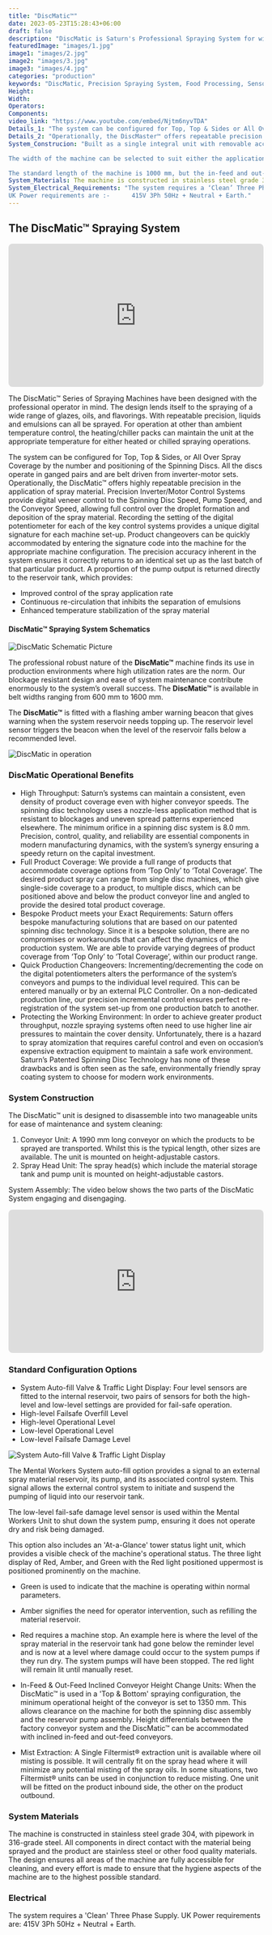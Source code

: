 ```yaml
---
title: "DiscMatic™"
date: 2023-05-23T15:28:43+06:00
draft: false
description: "DiscMatic is Saturn's Professional Spraying System for wide band conveyor production systems"
featuredImage: "images/1.jpg"
image1: "images/2.jpg"
image2: "images/3.jpg"
image3: "images/4.jpg"
categories: "production"
keywords: "DiscMatic, Precision Spraying System, Food Processing, Sensor trigger"
Height: 
Width: 
Operators:
Components:
video_link: "https://www.youtube.com/embed/Njtm6nyvTDA"
Details_1: "The system can be configured for Top, Top & Sides or All Over Spray Coverage by the number and positioning of the Spinning Discs. All the discs operate in ganged pairs and are belt driven from inverter-motor sets. Operationally, the DiscMatic™ offers highly repeatable precision in the application of spray material. Precision Inverter/Motor Control Systems provide digital verneer control to the Spinning Disc Speed, Pump Speed and the Conveyor Speed allowing full control over the droplet formation and deposition of the spray material. Recording the setting of the digital potentiometer for each of the key control systems provides a unique digital signature for each machine set-up. Product changeovers can be quickly accommodated by entering the signature code into the machine for the appropriate machine configuration. The precision accuracy inherent in the system ensures it correctly returns to an identical set up as the last batch of that particular product. A proportion of the pump output is returned directly to the reservoir tank, which provides:"
Details_2: "Operationally, the DiscMaster™ offers repeatable precision in the application of spray material, previously unavailable at this investment level. Precision Inverter/Motor Control Systems provide digital control to the Spinning Disc Speed, Pump Speed and the Conveyor Speed, allowing full control over the droplet formation and deposition of the spray material. Recording the setting of the digital potentiometer for each of the key control systems provides a unique digital signature for each machine set-up. Product changeovers can be quickly accommodated by entering the signature code into the machine for the appropriate machine configuration. The precision accuracy inherent in the system ensures it correctly returns to an identical set-up as the last batch of that particular product. A proportion of the pump output is returned directly to the reservoir tank, which provides"
System_Construcion: "Built as a single integral unit with removable access panels and stainless steel pipe work, the DiscMaster™ is designed for ease of cleaning and maintenance. When configured for both top and bottom spraying there will be a minimum working height for the conveyor belt. The Standard Disc Motor supplied is an IP66 Stainless Steel which provides a high level of water protection with an excellent cosmetic finish. It allows for easy cleaning as well as ease of maintenance

The width of the machine can be selected to suit either the application or the existing conveyor belt width. The machine series can accommodate line widths up to 700 mm. The maximum number of spray heads on the top is four with two spray heads fitted underneath.

The standard length of the machine is 1000 mm, but the in-feed and out-feed can be extended as required to meet system installation requirements {see 'Extended Conveyor' section below}. Conveyor belts can be either stainless steel wire enrobing for loose product or chain drive for trays. The maximum belt width available with the DiscMaster™ series is 700 mm."
System_Materials: The machine is constructed in stainless steel grade 304, with pipework in 316-grade steel. All components in direct contact with the material being sprayed and the product are stainless steel or other food quality materials. The design ensures all areas of the machine are fully accessible for cleaning and every effort is made to ensure that the hygiene aspects of the machine are to the highest possible standard.
System_Electrical_Requirements: "The system requires a ‘Clean’ Three Phase Supply.
UK Power requirements are :-      415V 3Ph 50Hz + Neutral + Earth."
---
```

## The DiscMatic™ Spraying System

<div style="position: relative; padding-bottom: 56.25%; height: 0;">
  <iframe src="https://www.youtube.com/embed/3u0Ng7Ix31o" style="position: absolute; top: 0; left: 0; width: 100%; height: 100%; border: 0; border-radius: 8px;" allowfullscreen="" frameborder="0"></iframe>
</div>

The DiscMatic™ Series of Spraying Machines have been designed with the professional operator in mind. The design lends itself to the spraying of a wide range of glazes, oils, and flavorings. With repeatable precision, liquids and emulsions can all be sprayed. For operation at other than ambient temperature control, the heating/chiller packs can maintain the unit at the appropriate temperature for either heated or chilled spraying operations.

The system can be configured for Top, Top & Sides, or All Over Spray Coverage by the number and positioning of the Spinning Discs. All the discs operate in ganged pairs and are belt driven from inverter-motor sets. Operationally, the DiscMatic™ offers highly repeatable precision in the application of spray material. Precision Inverter/Motor Control Systems provide digital veneer control to the Spinning Disc Speed, Pump Speed, and the Conveyor Speed, allowing full control over the droplet formation and deposition of the spray material. Recording the setting of the digital potentiometer for each of the key control systems provides a unique digital signature for each machine set-up. Product changeovers can be quickly accommodated by entering the signature code into the machine for the appropriate machine configuration. The precision accuracy inherent in the system ensures it correctly returns to an identical set up as the last batch of that particular product. A proportion of the pump output is returned directly to the reservoir tank, which provides:

- Improved control of the spray application rate
- Continuous re-circulation that inhibits the separation of emulsions
- Enhanced temperature stabilization of the spray material

#### DiscMatic™ Spraying System Schematics

![DiscMatic Schematic Picture](images/5.jpg)

The professional robust nature of the <b>DiscMatic™</b> machine finds its use in production environments where high utilization rates are the norm. Our blockage resistant design and ease of system maintenance contribute enormously to the system’s overall success. The <b>DiscMatic™</b> is available in belt widths ranging from 600 mm to 1600 mm.

The <b>DiscMatic™</b> is fitted with a flashing amber warning beacon that gives warning when the system reservoir needs topping up. The reservoir level sensor triggers the beacon when the level of the reservoir falls below a recommended level.

![DiscMatic in operation](images/6.jpg)

### DiscMatic Operational Benefits

- High Throughput: Saturn’s systems can maintain a consistent, even density of product coverage even with higher conveyor speeds. The spinning disc technology uses a nozzle-less application method that is resistant to blockages and uneven spread patterns experienced elsewhere. The minimum orifice in a spinning disc system is 8.0 mm. Precision, control, quality, and reliability are essential components in modern manufacturing dynamics, with the system’s synergy ensuring a speedy return on the capital investment.
- Full Product Coverage: We provide a full range of products that accommodate coverage options from ‘Top Only’ to ‘Total Coverage’. The desired product spray can range from single disc machines, which give single-side coverage to a product, to multiple discs, which can be positioned above and below the product conveyor line and angled to provide the desired total product coverage.
- Bespoke Product meets your Exact Requirements: Saturn offers bespoke manufacturing solutions that are based on our patented spinning disc technology. Since it is a bespoke solution, there are no compromises or workarounds that can affect the dynamics of the production system. We are able to provide varying degrees of product coverage from ‘Top Only’ to ‘Total Coverage’, within our product range.
- Quick Production Changeovers: Incrementing/decrementing the code on the digital potentiometers alters the performance of the system’s conveyors and pumps to the individual level required. This can be entered manually or by an external PLC Controller. On a non-dedicated production line, our precision incremental control ensures perfect re-registration of the system set-up from one production batch to another.
- Protecting the Working Environment: In order to achieve greater product throughput, nozzle spraying systems often need to use higher line air pressures to maintain the cover density. Unfortunately, there is a hazard to spray atomization that requires careful control and even on occasion’s expensive extraction equipment to maintain a safe work environment. Saturn’s Patented Spinning Disc Technology has none of these drawbacks and is often seen as the safe, environmentally friendly spray coating system to choose for modern work environments.

### System Construction

The DiscMatic™ unit is designed to disassemble into two manageable units for ease of maintenance and system cleaning:

1. Conveyor Unit: A 1990 mm long conveyor on which the products to be sprayed are transported. Whilst this is the typical length, other sizes are available. The unit is mounted on height-adjustable castors.
2. Spray Head Unit: The spray head(s) which include the material storage tank and pump unit is mounted on height-adjustable castors.

System Assembly: The video below shows the two parts of the DiscMatic System engaging and disengaging.

<div style="position: relative; padding-bottom: 56.25%; height: 0;">
  <iframe src="https://www.youtube.com/embed/Njtm6nyvTDA" style="position: absolute; top: 0; left: 0; width: 100%; height: 100%; border: 0; border-radius: 8px;" allowfullscreen="" frameborder="0"></iframe>
</div>

### Standard Configuration Options

- System Auto-fill Valve & Traffic Light Display: Four level sensors are fitted to the internal reservoir, two pairs of sensors for both the high-level and low-level settings are provided for fail-safe operation.
- High-level Failsafe Overfill Level
- High-level Operational Level
- Low-level Operational Level
- Low-level Failsafe Damage Level

![System Auto-fill Valve & Traffic Light Display](images/7.png)

The Mental Workers System auto-fill option provides a signal to an external spray material reservoir, its pump, and its associated control system. This signal allows the external control system to initiate and suspend the pumping of liquid into our reservoir tank.

The low-level fail-safe damage level sensor is used within the Mental Workers Unit to shut down the system pump, ensuring it does not operate dry and risk being damaged.

This option also includes an 'At-a-Glance' tower status light unit, which provides a visible check of the machine's operational status. The three light display of Red, Amber, and Green with the Red light positioned uppermost is positioned prominently on the machine.

- Green is used to indicate that the machine is operating within normal parameters.
- Amber signifies the need for operator intervention, such as refilling the material reservoir.
- Red requires a machine stop. An example here is where the level of the spray material in the reservoir tank had gone below the reminder level and is now at a level where damage could occur to the system pumps if they run dry. The system pumps will have been stopped. The red light will remain lit until manually reset.

- In-Feed & Out-Feed Inclined Conveyor Height Change Units: When the DiscMatic™ is used in a 'Top & Bottom' spraying configuration, the minimum operational height of the conveyor is set to 1350 mm. This allows clearance on the machine for both the spinning disc assembly and the reservoir pump assembly. Height differentials between the factory conveyor system and the DiscMatic™ can be accommodated with inclined in-feed and out-feed conveyors.
- Mist Extraction: A Single Filtermist® extraction unit is available where oil misting is possible. It will centrally fit on the spray head where it will minimize any potential misting of the spray oils. In some situations, two Filtermist® units can be used in conjunction to reduce misting. One unit will be fitted on the product inbound side, the other on the product outbound.

### System Materials

The machine is constructed in stainless steel grade 304, with pipework in 316-grade steel. All components in direct contact with the material being sprayed and the product are stainless steel or other food quality materials. The design ensures all areas of the machine are fully accessible for cleaning, and every effort is made to ensure that the hygiene aspects of the machine are to the highest possible standard.

### Electrical

The system requires a 'Clean' Three Phase Supply.
UK Power requirements are: 415V 3Ph 50Hz + Neutral + Earth.
